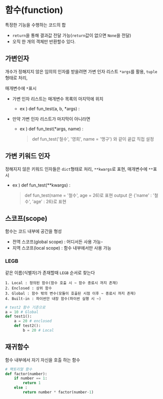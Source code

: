 # 함수(function)

특정한 기능을 수행하는 코드의 합

- `return`을 통해 결과값 전달 가능(`return`값이 없으면 `None`을 전달)
- 오직 한 개의 객체만 반환할수 있다.

## 가변인자

개수가 정해지지 않은 임의의 인자를 받을려면 가변 인자 리스트 `*args`를 활용, `tuple`형태로 처리, 

매개변수에 `*`표시

 - 가변 인자 리스트는 매개변수 목록의 마지막에 위치 

   	- ex ) def fun_test(a, b, *args) :

 - 만약 가변 인자 리스트가 마지막이 아니라면

    - ex ) def fun_test(*args, name) :  

      > def fun_test('철수', '영희', name = '맹구')  와 같이 끝값 직접 설정

## 가변 키워드 인자

정해지지 않은 키워드 인자들은 `dict`형태로 처리, `**kwargs`로 표현, 매개변수에 `**`표시

 - ex ) def fun_test(**kwargs) :

   > def fun_test(name = '철수', age = 26)로 표현 output 은 {'name' : '철수', 'age' : 26}로 표현

## 스코프(scope)

함수는 코드 내부에 공간을 형성

- 전역 스코프(global scope) : 어디서든 사용 가능-
- 지역 스코프(local scope) : 함수 내부에서만 사용 가능

### LEGB

같은 이름(식별자)가 존재할때 `LEGB` 순서로 찾는다

	1. Local : 정의된 함수(함수 호출 시 ~ 함수 종료시 까지 존재)
	2. Enclosed : 상위 함수
	3. Global : 함수 밖의 변수(모듈이 호출된 시점 이후 ~ 종료시 까지 존재)
	4. Built-in : 파이썬안 내장 함수(파이썬 실행 시 ~)

```python
# test2 함수 기준으로
a = 10 # Global
def test1():
    a = 20 # enclosed
    def test2():
    	b = 20 # Local
```

## 재귀함수

함수 내부에서 자기 자신을 호출 하는 함수

```python
# 팩토리얼 함수
def factor(number):
    if number == 1:
        return 1
    else :
        return number * factor(number-1)
```





